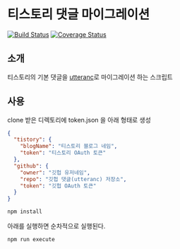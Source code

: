 # 티스토리 댓글 마이그레이션 

[![Build Status](https://travis-ci.org/jojoldu/comments-migration.svg?branch=master)](https://travis-ci.org/jojoldu/comments-migration) [![Coverage Status](https://coveralls.io/repos/github/jojoldu/comments-migration/badge.svg?branch=master)](https://coveralls.io/github/jojoldu/comments-migration?branch=master)

## 소개

티스토리의 기본 댓글을 [utteranc](https://utteranc.es/)로 마이그레이션 하는 스크립트


## 사용

clone 받은 디렉토리에 token.json 을 아래 형태로 생성
 
```json
{
  "tistory": {
    "blogName": "티스토리 블로그 네임",
    "token": "티스토리 OAuth 토큰"
  },
  "github": {
    "owner": "깃헙 유저네임",
    "repo": "깃헙 댓글(utteranc) 저장소",
    "token": "깃헙 OAuth 토큰"
  }
}
```


```bash
npm install
```

아래를 실행하면 순차적으로 실행된다.
```bash
npm run execute
```